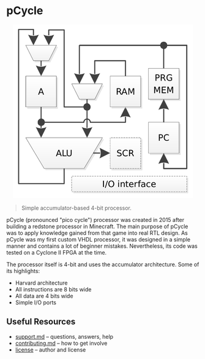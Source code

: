 # pCycle

<p align="center">
    <img src="doc/img/pipeline.png" alt="pCycle pipeline" width="470">
</p>

> Simple accumulator-based 4-bit processor.

pCycle (pronounced "pico cycle") processor was created in 2015 after building a redstone processor in Minecraft. The main purpose of pCycle was to apply knowledge gained from that game into real RTL design. As pCycle was my first custom VHDL processor, it was designed in a simple manner and contains a lot of beginner mistakes. Nevertheless, its code was tested on a Cyclone II FPGA at the time.

The processor itself is 4-bit and uses the accumulator architecture. Some of its highlights:

* Harvard architecture
* All instructions are 8 bits wide
* All data are 4 bits wide
* Simple I/O ports

## Useful Resources

* [support.md](support.md) – questions, answers, help
* [contributing.md](contributing.md) – how to get involve
* [license](license) – author and license
